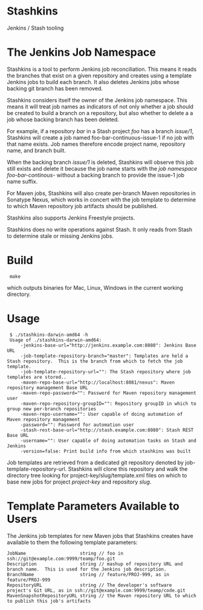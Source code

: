 Stashkins
=========

Jenkins / Stash tooling

The Jenkins Job Namespace
=========================

Stashkins is a tool to perform Jenkins job reconciliation.  This
means it reads the branches that exist on a given repository and
creates using a template Jenkins jobs to build each branch.  It
also deletes Jenkins jobs whose backing git branch has been removed.

Stashkins considers itself the owner of the Jenkins job namespace.
This means it will treat job names as indicators of not only whether
a job should be created to build a branch on a repository, but also
whether to delete a a job whose backing branch has been deleted.

For example, if a repository _bar_ in a Stash project _foo_ has a
branch _issue/1_, Stashkins will create a job named
foo-bar-continuous-issue-1 if no job with that name exists.  Job
names therefore encode project name, repository name, and branch
built.

When the backing branch _issue/1_ is deleted, Stashkins will observe
this job still exists and delete it because the job name starts
with the _job namespace_ _foo-bar-continous-_ without a backing
branch to provide the issue-1 job name suffix.

For Maven jobs, Stashkins will also create per-branch Maven
repositories in Sonatype Nexus, which works in concert with the job
template to determine to which Maven repository job artifacts should
be published.

Stashkins also supports Jenkins Freestyle projects.

Stashkins does no write operations against Stash.  It only reads
from Stash to determine stale or missing Jenkins jobs.

Build
=====

     make

which outputs binaries for Mac, Linux, Windows in the current working
directory.

Usage
=====

     $ ./stashkins-darwin-amd64 -h
     Usage of ./stashkins-darwin-amd64:
         -jenkins-base-url="http://jenkins.example.com:8080": Jenkins Base URL
         -job-template-repository-branch="master": Templates are held a Stash repository.  This is the branch from which to fetch the job template.
         -job-template-repository-url="": The Stash repository where job templates are stored..
         -maven-repo-base-url="http://localhost:8081/nexus": Maven repository management Base URL
         -maven-repo-password="": Password for Maven repository management user
         -maven-repo-repository-groupID="": Repository groupID in which to group new per-branch repositories
         -maven-repo-username="": User capable of doing automation of Maven repository management
         -password="": Password for automation user
         -stash-rest-base-url="http://stash.example.com:8080": Stash REST Base URL
         -username="": User capable of doing automation tasks on Stash and Jenkins
         -version=false: Print build info from which stashkins was built

Job templates are retrieved from a dedicated git repository denoted
by job-template-repository-url.  Stashkins will clone this repository
and walk the directory tree looking for project-key/slug/template.xml
files on which to base new jobs for project *project-key* and
repository *slug*.

Template Parameters Available to Users
======================================

The Jenkins job templates for new Maven jobs that Stashkins creates 
have available to them the following template parameters:

    JobName                    string // foo in ssh://git@example.com:9999/teamp/foo.git
    Description                string // mashup of repository URL and branch name.  This is used for the Jenkins job description.
    BranchName                 string // feature/PROJ-999, as in feature/PROJ-999
    RepositoryURL              string // The developer's software project's Git URL, as in ssh://git@example.com:9999/teamp/code.git
    MavenSnapshotRepositoryURL string // the Maven repository URL to which to publish this job's artifacts

